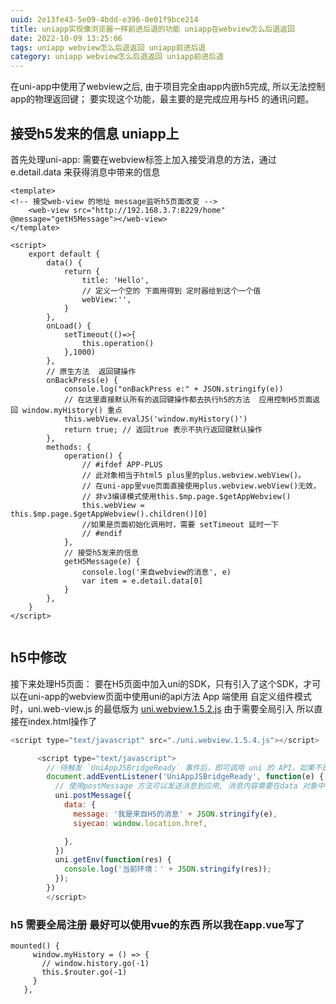 ```yaml
---
uuid: 2e13fe43-5e09-4bdd-e396-0e01f9bce214
title: uniapp实现像浏览器一样前进后退的功能 uniapp在webview怎么后退返回
date: 2022-10-09 13:25:06
tags: uniapp webview怎么后退返回 uniapp前进后退
category: uniapp webview怎么后退返回 uniapp前进后退
---
```

在uni-app中使用了webview之后, 由于项目完全由app内嵌h5完成, 所以无法控制app的物理返回键； 要实现这个功能，最主要的是完成应用与H5 的通讯问题。
## 接受h5发来的信息 uniapp上 
首先处理uni-app: 需要在webview标签上加入接受消息的方法，通过e.detail.data 来获得消息中带来的信息
```vue
<template>
<!-- 接受web-view 的地址 message监听h5页面改变 -->
	<web-view src="http://192.168.3.7:8229/home" @message="getH5Message"></web-view>
</template>

<script>
	export default {
		data() {
			return {
				title: 'Hello',
				// 定义一个空的 下面用得到 定时器给到这个一个值
                webView:'',
			}
		},
		onLoad() {
			setTimeout(()=>{
				this.operation()
			},1000)
		},
        // 原生方法  返回键操作
		onBackPress(e) {
			console.log("onBackPress e:" + JSON.stringify(e))
			// 在这里直接默认所有的返回键操作都去执行h5的方法  应用控制H5页面返回 window.myHistory() 重点
			this.webView.evalJS('window.myHistory()')
			return true; // 返回true 表示不执行返回键默认操作
		},
		methods: {
			operation() {
				// #ifdef APP-PLUS
				// 此对象相当于html5 plus里的plus.webview.webView()。
				// 在uni-app里vue页面直接使用plus.webview.webView()无效，
				// 非v3编译模式使用this.$mp.page.$getAppWebview()
				this.webView = this.$mp.page.$getAppWebview().children()[0]
				//如果是页面初始化调用时，需要 setTimeout 延时一下
				// #endif
			},
            // 接受h5发来的信息
			getH5Message(e) {
				console.log('来自webview的消息', e)
				var item = e.detail.data[0]
			}
		},
	}
</script>


```

## h5中修改
接下来处理H5页面： 要在H5页面中加入uni的SDK，只有引入了这个SDK，才可以在uni-app的webview页面中使用uni的api方法 
App 端使用 自定义组件模式 时，uni.web-view.js 的最低版为 <a href="./uniapp实现像浏览器一样前进后退的功能/uni.webview.1.5.4.js">uni.webview.1.5.2.js</a>
由于需要全局引入  所以直接在index.html操作了
```js
<script type="text/javascript" src="./uni.webview.1.5.4.js"></script>

      <script type="text/javascript">
        // 待触发 `UniAppJSBridgeReady` 事件后，即可调用 uni 的 API。如果不是一打开页面就调用 可以不用这个监听
        document.addEventListener('UniAppJSBridgeReady', function(e) {
          // 使用postMessage 方法可以发送消息到应用, 消息内容需要在data 对象中,否则webview无法接收到
          uni.postMessage({
            data: {
              message: '我是来自H5的消息' + JSON.stringify(e),
              siyecao: window.location.href,

            },
          })
          uni.getEnv(function(res) {
            console.log('当前环境：' + JSON.stringify(res));
          });
        })
        </script>

```
 ### h5 需要全局注册 最好可以使用vue的东西 所以我在app.vue写了
 ```
 mounted() {
      window.myHistory = () => {
        // window.history.go(-1)
        this.$router.go(-1)
      }
    },
 ```
